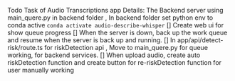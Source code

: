 Todo Task of Audio Transcriptions app 
Details: The Backend server using main_quere.py in backend folder , In backend folder set python env to conda active `conda activate audio-describe-whisper`
[] Create web ui for show queue progress 
[] When the server is down, back up the work queue and resume when the server is back up and running.
[] In app/api/detect-risk/route.ts for riskDetection api , Move to main_quere.py for queue working, for backend services.
[] When upload audio,  create auto riskDetection function and create button for re-riskDetection function for user manually working
